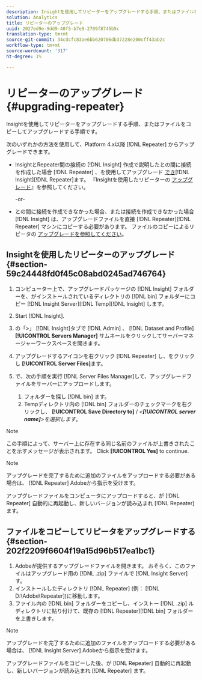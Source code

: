 ```yaml
---
description: Insightを使用してリピーターをアップグレードする手順、またはファイルをコピーしてアップグレードする手順です。
solution: Analytics
title: リピーターのアップグレード
uuid: 2027ed9e-9dd9-40f5-b7e9-2709f8745b5c
translation-type: tm+mt
source-git-commit: 34cdcfc83ae6bb620706db37228e200cff43ab2c
workflow-type: tm+mt
source-wordcount: '317'
ht-degree: 1%

---
```



# リピーターのアップグレード{#upgrading-repeater}

Insightを使用してリピーターをアップグレードする手順、またはファイルをコピーしてアップグレードする手順です。

次のいずれかの方法を使用して、Platform 4.x以降 [!DNL Repeater] からアップグレードできます。

* InsightとRepeater間の接続の [!DNL Insight] 作成で説明したとの間に接続を作成した場合 [!DNL Repeater] 、を使用してアップグレード [でき](../../../../home/c-inst-svr/c-rptr-fntly/c-cnfg-rptr-fntly/t-crt-conn-ins-rptr.md#task-785bfe5f0e31484683e4345038add118)[!DNL Insight][!DNL Repeater]ます。 『Insightを使用したリピーターの [アップグレード](../../../../home/c-inst-svr/c-upgrd-uninst-sftwr/c-upgrd-sftwr/c-upgrd-rptr.md#section-59c24448fd0f45c08abd0245ad746764)』を参照してください。

   -or-

* との間に接続を作成できなかった場合、または接続を作成できなかった場合 [!DNL Insight] は、アップグレードファイルを直接 [!DNL Repeater][!DNL Repeater] マシンにコピーする必要があります。 ファイルのコピーによるリピータの [アップグレードを参照してください](../../../../home/c-inst-svr/c-upgrd-uninst-sftwr/c-upgrd-sftwr/c-upgrd-rptr.md#section-202f2209f6604f19a15d96b517ea1bc1)。

## Insightを使用したリピーターのアップグレード {#section-59c24448fd0f45c08abd0245ad746764}

1. コンピューター上で、アップグレードパッケージの [!DNL Insight] フォルダーを、がインストールされているディレクトリの [!DNL bin] フォルダーにコピー [!DNL Insight Server][!DNL Temp][!DNL Insight] します。
1. Start [!DNL Insight].
1. の「>」 [!DNL Insight]タブで [!DNL Admin] 、 [!DNL Dataset and Profile]**[!UICONTROL Servers Manager]** サムネールをクリックしてサーバーマネージャーワークスペースを開きます。
1. アップグレードするアイコンを右クリック [!DNL Repeater] し、をクリックし **[!UICONTROL Server Files]**&#x200B;ます。
1. で、次の手順を実行 [!DNL Server Files Manager]して、アップグレードファイルをサーバーにアップロードします。

   1. フォルダーを探し [!DNL bin] ます。
   1. Tempディレクトリ内の [!DNL bin] フォルダーのチェックマークを右クリックし、 **[!UICONTROL Save Directory to]** / *&lt;**[!UICONTROL server name]**>を選択します*。

>[!NOTE]
>
>この手順によって、サーバー上に存在する同じ名前のファイルが上書きされたことを示すメッセージが表示されます。 Click **[!UICONTROL Yes]** to continue.

>[!NOTE]
>
>アップグレードを完了するために追加のファイルをアップロードする必要がある場合は、 [!DNL Repeater] Adobeから指示を受けます。

アップグレードファイルをコンピュータにアップロードすると、が [!DNL Repeater] 自動的に再起動し、新しいバージョンが読み込まれ [!DNL Repeater] ます。

## ファイルをコピーしてリピータをアップグレードする {#section-202f2209f6604f19a15d96b517ea1bc1}

1. Adobeが提供するアップグレードファイルを開きます。 おそらく、このファイルはアップグレード用の [!DNL .zip] ファイルで [!DNL Insight Server]す。
1. インストールしたディレクトリ [!DNL Repeater] (例： [!DNL D:\Adobe\Repeater])に移動します。
1. ファイル内の [!DNL bin] フォルダーをコピーし、インストー [!DNL .zip] ルディレクトリに貼り付けて、既存の [!DNL Repeater][!DNL bin] フォルダーを上書きします。

>[!NOTE]
>
>アップグレードを完了するために追加のファイルをアップロードする必要がある場合は、 [!DNL Insight Server] Adobeから指示を受けます。

アップグレードファイルをコピーした後、が [!DNL Repeater] 自動的に再起動し、新しいバージョンが読み込まれ [!DNL Repeater] ます。

